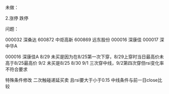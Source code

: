 未做：

[//]: # (1.优化策略 二次触碰上沿线 阴线不买 二次下沿线 阳线不卖)
2.涨停 跌停


问题：

[//]: # ([600864 哈投 3.3)
000032 深桑达
600872 中炬高新
600869 远东股份
000016 深康佳
000017 深中华A

000016 深康佳A
8/29 未买是因为在8/25第一次下穿，8/29上穿时当日最高价未高于8/25最高价
9/2 未买是8/25 8/30 9/1 三次穿中线，9/2第四次穿但rsi变化率不符合要求

特殊条件修改 
二次触碰递延买卖 且rsi要大于小于0.15
中线条件与前一日close比较
